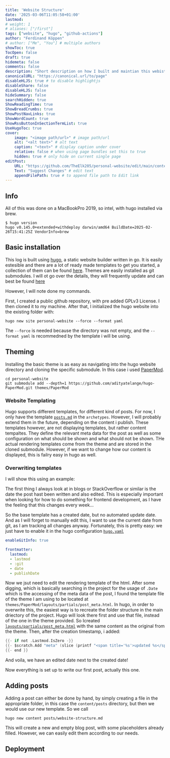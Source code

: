 ```yaml
---
title: 'Website Structure'
date: '2025-03-06T11:05:58+01:00'
lastmod: 
# weight: 1
# aliases: ["/first"]
tags: ["website", "hugo", "github-actions"]
author: "Ferdinand Köppen"
# author: ["Me", "You"] # multiple authors
showToc: true
TocOpen: false
draft: true
hidemeta: false
comments: false
description: "Short description on how I built and maintian this webiste. As everything is public, it shoudl be easy to follow for someone who want so build something similar."
canonicalURL: "https://canonical.url/to/page"
disableHLJS: true # to disable highlightjs
disableShare: false
disableHLJS: false
hideSummary: false
searchHidden: true
ShowReadingTime: true
ShowBreadCrumbs: true
ShowPostNavLinks: true
ShowWordCount: true
ShowRssButtonInSectionTermList: true
UseHugoToc: true
cover:
    image: "<image path/url>" # image path/url
    alt: "<alt text>" # alt text
    caption: "<text>" # display caption under cover
    relative: false # when using page bundles set this to true
    hidden: true # only hide on current single page
editPost:
    URL: "https://github.com/TheElk205/personal-website/edit/main/content"
    Text: "Suggest Changes" # edit text
    appendFilePath: true # to append file path to Edit link
---
```

## Info
All of this was done on a MacBookPro 2019, so intel, with hugo installed via brew.

```shell
$ hugo version
hugo v0.145.0+extended+withdeploy darwin/amd64 BuildDate=2025-02-26T15:41:25Z VendorInfo=brew
```

## Basic installation
This log is built using [hugo](https://gohugo.io/), a static website builder written in go. It is easily estesible and there are a lot of ready made templates to get you started, a collection of them can be found [here](https://themes.gohugo.io/). Themes are easily installed as git submodules. I will ot go over the details, they will frequently update and can best be found [here](https://gohugo.io/getting-started/quick-start/)

However, I will note done my commands.

First, I created a public github repository, with pre added GPLv3 License. I then cloned it to my machine. After that, I initialized the hugo website into the existing folder with:
```shell
hugo new site personal-website --force --format yaml
```
The `--force` is needed because the directory was not empty, and the `--format yaml` is recommedned by the template i will be using.
## Theming
Installing the basic theme is as easy as navigating into the hugo website directory and cloning the specific submodule. In this case i used [PaperMod](https://github.com/adityatelange/hugo-PaperMod).
```shell
cd personal-website
git submodule add --depth=1 https://github.com/adityatelange/hugo-PaperMod.git themes/PaperMod
```
### Website Templating
Hugo supports different templates, for different kind of posts. For now, I only have the template [`posts.md`](https://github.com/TheElk205/personal-website/blob/main/archetypes/posts.md?plain=1) in the `archetypes`. However, I will probably extend them in the future, depending on the content i publish.
These templates however, are not displaying templates, but rather content tempaltes. They define the relevant meta data for the post as well as some configuration on what should be shown and what should not be shown. THe actual rendering templates come from the theme and are stored in the cloned submodule. However, if we want to change how our content is displayed, this is failry easy in hugo as well.

### Overwriting templates
I will show this using an example:

The first thing I always look at in blogs or StackOverflow or similar is the date the post hast been written and also edited. This is especially important when looking for how to do something for frontend development, as I have the feeling that this changes every week...

So the base template has a created date, but no automated update date. And as I will forget to manually edit this, I want to use the current date from git, as I am tracking all changes anyway. Fortunately, this is pretty easy: we just have to enable it in the hugo configuration [`hugo.yaml`](https://github.com/TheElk205/personal-website/blob/main/hugo.yaml)
```yaml
enableGitInfo: true

frontmatter:
  lastmod:
  - lastmod
  - :git
  - date
  - publishDate
```

Now we jsut need to edit the rendering template of the html. After some digging, which is basically searching in the project for the usage of `.Date` which is the accessing of the meta data of the post, I found the template file of the theme I am using to be located at `themes/PaperMod/layouts/partials/post_meta.html`. In hugo, in order to overwrite this, the easiest way is to recreate the folder structure in the main driectory of the project. Hugo will look there first and use that file, instead of the one in the theme provided. So Icreated [`layouts/partials/post_meta.html`](https://github.com/TheElk205/personal-website/blob/main/layouts/partials/post_meta.html) with the same content as the original from the theme. Then, after the creation timestamp, i added: 
```go
{{- if not .Lastmod.IsZero -}}
{{- $scratch.Add "meta" (slice (printf "<span title='%s'>updated %s</span>" (.Lastmod) (.Lastmod | time.Format (default "January 2, 2006" site.Params.DateFormat)))) }}
{{- end }}
```

And voila, we have an edited date next to the created date!

Now everything is set up to write our first post, actually this one.

## Adding posts
Adding a post can either be done by hand, by simply creating a file in the appropriate folder, in this case the `content/posts` directory, but then we would use our new template. So we call
```shell
hugo new content posts/website-structure.md
```

This will create a new and empty blog post, with some placeholders already filled. However, we can easily edit them according to our needs.

## Deployment